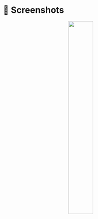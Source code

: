 # :iphone: Screenshots

<p align="center">
<image width="40%" src="https://user-images.githubusercontent.com/54718471/72557687-06d7d980-3880-11ea-8104-4e172c56efea.gif" />
</p>

